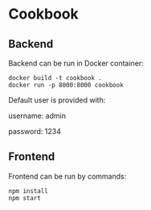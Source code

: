 # Cookbook

## Backend
Backend can be run in Docker container:

    docker build -t cookbook .
    docker run -p 8000:8000 cookbook

Default user is provided with:

username: admin

password: 1234

## Frontend
Frontend can be run by commands:

    npm install
    npm start


